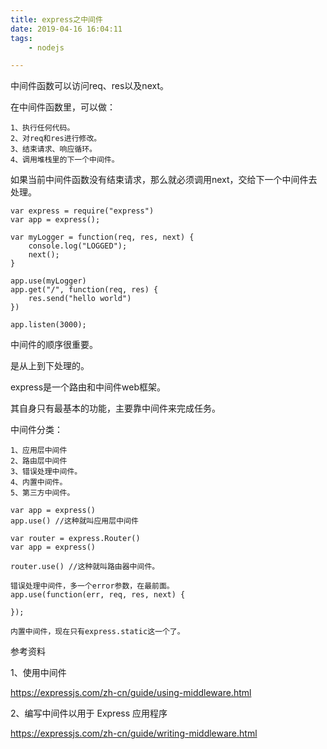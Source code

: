 ```yaml
---
title: express之中间件
date: 2019-04-16 16:04:11
tags:
	- nodejs

---
```




中间件函数可以访问req、res以及next。

在中间件函数里，可以做：

```
1、执行任何代码。
2、对req和res进行修改。
3、结束请求、响应循环。
4、调用堆栈里的下一个中间件。
```

如果当前中间件函数没有结束请求，那么就必须调用next，交给下一个中间件去处理。

```
var express = require("express")
var app = express();

var myLogger = function(req, res, next) {
    console.log("LOGGED");
    next();
}

app.use(myLogger)
app.get("/", function(req, res) {
    res.send("hello world")
})

app.listen(3000);
```

中间件的顺序很重要。

是从上到下处理的。



express是一个路由和中间件web框架。

其自身只有最基本的功能，主要靠中间件来完成任务。

中间件分类：

```
1、应用层中间件
2、路由层中间件
3、错误处理中间件。
4、内置中间件。
5、第三方中间件。
```

```
var app = express()
app.use() //这种就叫应用层中间件
```

```
var router = express.Router()
var app = express()

router.use() //这种就叫路由器中间件。
```

```
错误处理中间件，多一个error参数，在最前面。
app.use(function(err, req, res, next) {
    
});
```

```
内置中间件，现在只有express.static这一个了。
```



参考资料

1、使用中间件

https://expressjs.com/zh-cn/guide/using-middleware.html

2、编写中间件以用于 Express 应用程序

https://expressjs.com/zh-cn/guide/writing-middleware.html